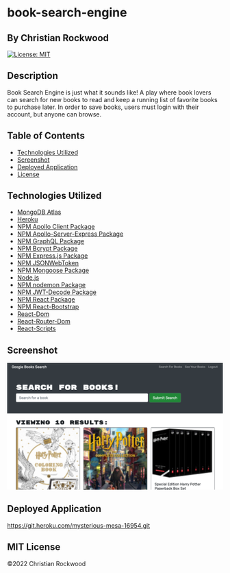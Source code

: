 # book-search-engine

## By Christian Rockwood

[![License: MIT](https://img.shields.io/github/license/CailinBellWold/Book-Search-Engine?style=plastic)](https://opensource.org/licenses/MIT)

## Description
Book Search Engine is just what it sounds like! A play where book lovers can search for new books to read and keep a running list of favorite books to purchase later. In order to save books, users must login with their account, but anyone can browse. 

## Table of Contents
- [Technologies Utilized](#Technologies)
- [Screenshot](#Screen) 
- [Deployed Application](#Deployed)
- [License](#MIT)

## Technologies Utilized
- [MongoDB Atlas](https://www.mongodb.com/cloud/atlas)
- [Heroku](https://www.heroku.com)
- [NPM Apollo Client Package](https://www.npmjs.com/package/stripe)
- [NPM Apollo-Server-Express Package](https://www.npmjs.com/package/apollo-server-express)
- [NPM GraphQL Package](https://www.npmjs.com/package/graphql)
- [NPM Bcrypt Package](https://www.npmjs.com/package/bcrypt)
- [NPM Express.js Package](https://www.npmjs.com/package/express)
- [NPM JSONWebToken](https://www.npmjs.com/package/jsonwebtoken)
- [NPM Mongoose Package](https://www.npmjs.com/package/mongoose)
- [Node.js](https://nodejs.org/en/)
- [NPM nodemon Package](https://www.npmjs.com/package/nodemon)
- [NPM JWT-Decode Package](https://www.npmjs.com/package/jwt-decode)
- [NPM React Package](https://www.npmjs.com/package/react)
- [NPM React-Bootstrap](https://www.npmjs.com/package/react-bootstrap)
- [React-Dom](https://www.npmjs.com/package/react-dom)
- [React-Router-Dom](https://www.npmjs.com/package/react-router-dom)
- [React-Scripts](https://www.npmjs.com/package/react-scripts)

## Screenshot

![Book Search Engine](./Screen%20Shot%202022-10-19%20at%207.37.21%20PM.png)

## Deployed Application
https://git.heroku.com/mysterious-mesa-16954.git



## MIT License
&copy;2022 Christian Rockwood
